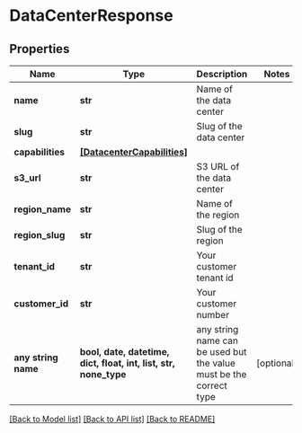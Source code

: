 # DataCenterResponse


## Properties
Name | Type | Description | Notes
------------ | ------------- | ------------- | -------------
**name** | **str** | Name of the data center | 
**slug** | **str** | Slug of the data center | 
**capabilities** | [**[DatacenterCapabilities]**](DatacenterCapabilities.md) |  | 
**s3_url** | **str** | S3 URL of the data center | 
**region_name** | **str** | Name of the region | 
**region_slug** | **str** | Slug of the region | 
**tenant_id** | **str** | Your customer tenant id | 
**customer_id** | **str** | Your customer number | 
**any string name** | **bool, date, datetime, dict, float, int, list, str, none_type** | any string name can be used but the value must be the correct type | [optional]

[[Back to Model list]](../README.md#documentation-for-models) [[Back to API list]](../README.md#documentation-for-api-endpoints) [[Back to README]](../README.md)


